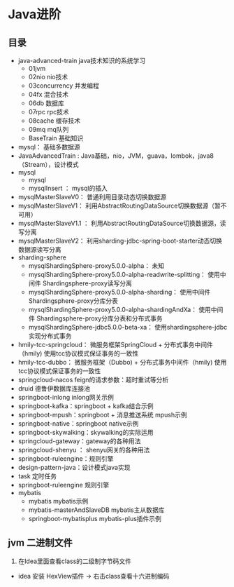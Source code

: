# Java进阶


## 目录

- java-advanced-train java技术知识的系统学习
	- 01jvm
	- 02nio nio技术
	- 03concurrency 并发编程
	- 04fx 混合技术
	- 06db 数据库
	- 07rpc  rpc技术
	- 08cache 缓存技术
	- 09mq mq队列
	- BaseTrain 基础知识
- mysql： 基础多数据源
- JavaAdvancedTrain : Java基础，nio，JVM，guava，lombok，java8（Stream），设计模式
- mysql
	- mysql
	- mysqlInsert ： mysql的插入
- mysqlMasterSlaveV0： 普通利用目录动态切换数据源
- mysqlMasterSlaveV1： 利用AbstractRoutingDataSource切换数据源（暂不可用）
- mysqlMasterSlaveV1.1  ： 利用AbstractRoutingDataSource切换数据源，读写分离
- mysqlMasterSlaveV2： 利用sharding-jdbc-spring-boot-starter动态切换数据源读写分离
- sharding-sphere
	- mysqlShardingSphere-proxy5.0.0-alpha： 未知
	- mysqlShardingSphere-proxy5.0.0-alpha-readwrite-splitting： 使用中间件 Shardingsphere-proxy读写分离
	- mysqlShardingSphere-proxy5.0.0-alpha-sharding： 使用中间件 Shardingsphere-proxy分库分表
	- mysqlShardingSphere-proxy5.0.0-alpha-shardingAndXa： 使用中间件 Shardingsphere-proxy分库分表和分布式事务
	- mysqlShardingSphere-jdbc5.0.0-beta-xa： 使用shardingsphere-jdbc实现分布式事务
- hmily-tcc-springcloud： 微服务框架SpringCloud + 分布式事务中间件（hmily) 使用tcc协议模式保证事务的一致性
- hmily-tcc-dubbo： 微服务框架（Dubbo) + 分布式事务中间件（hmily) 使用tcc协议模式保证事务的一致性
- springcloud-nacos feign的请求参数：超时重试等分析
- druid 德鲁伊数据库连接池
- springboot-inlong inlong网关示例
- springboot-kafka：springboot + kafka结合示例
- springboot-mpush：springboot + 消息推送系统 mpush示例
- springboot-native：springboot native示例
- springboot-skywalking：skywalking的实际运用
- springcloud-gateway：gateway的各种用法
- springcloud-shenyu ： shenyu网关的各种用法
- springboot-ruleengine：规则引擎
- design-pattern-java：设计模式java实现
- task 定时任务
- springboot-ruleengine 规则引擎
- mybatis
	- mybatis mybatis示例
	- mybatis-masterAndSlaveDB mybatis主从数据库
	- springboot-mybatisplus mybatis-plus插件示例
	
## jvm 二进制文件

1. 在Idea里面查看class的二级制字节码文件
  - idea 安装 HexView插件 -> 右击class查看十六进制编码
